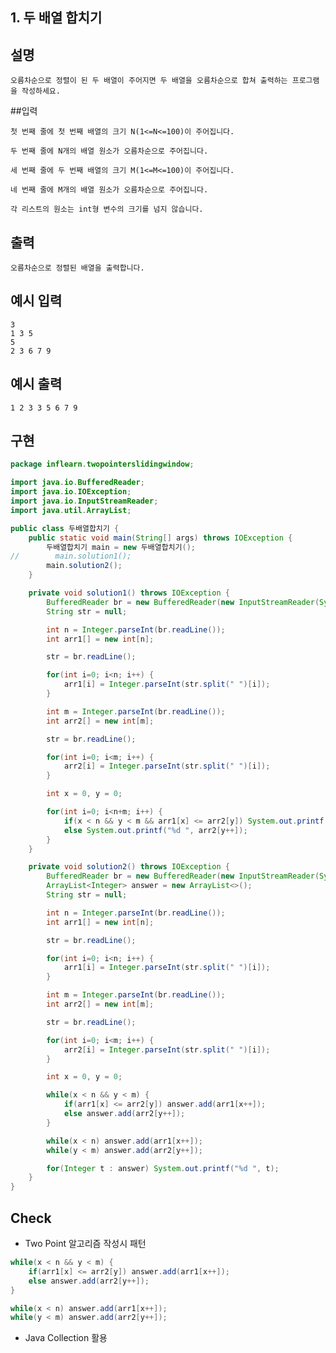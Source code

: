 ## 1. 두 배열 합치기

## 설명

    오름차순으로 정렬이 된 두 배열이 주어지면 두 배열을 오름차순으로 합쳐 출력하는 프로그램을 작성하세요.

##입력

    첫 번째 줄에 첫 번째 배열의 크기 N(1<=N<=100)이 주어집니다.

    두 번째 줄에 N개의 배열 원소가 오름차순으로 주어집니다.

    세 번째 줄에 두 번째 배열의 크기 M(1<=M<=100)이 주어집니다.

    네 번째 줄에 M개의 배열 원소가 오름차순으로 주어집니다.

    각 리스트의 원소는 int형 변수의 크기를 넘지 않습니다.

## 출력

    오름차순으로 정렬된 배열을 출력합니다.

## 예시 입력 

    3
    1 3 5
    5
    2 3 6 7 9

## 예시 출력

    1 2 3 3 5 6 7 9
    
## 구현

```JAVA
package inflearn.twopointerslidingwindow;

import java.io.BufferedReader;
import java.io.IOException;
import java.io.InputStreamReader;
import java.util.ArrayList;

public class 두배열합치기 {
    public static void main(String[] args) throws IOException {
        두배열합치기 main = new 두배열합치기();
//        main.solution1();
        main.solution2();
    }

    private void solution1() throws IOException {
        BufferedReader br = new BufferedReader(new InputStreamReader(System.in));
        String str = null;

        int n = Integer.parseInt(br.readLine());
        int arr1[] = new int[n];

        str = br.readLine();

        for(int i=0; i<n; i++) {
            arr1[i] = Integer.parseInt(str.split(" ")[i]);
        }

        int m = Integer.parseInt(br.readLine());
        int arr2[] = new int[m];

        str = br.readLine();

        for(int i=0; i<m; i++) {
            arr2[i] = Integer.parseInt(str.split(" ")[i]);
        }

        int x = 0, y = 0;

        for(int i=0; i<n+m; i++) {
            if(x < n && y < m && arr1[x] <= arr2[y]) System.out.printf("%d ", arr1[x++]);
            else System.out.printf("%d ", arr2[y++]);
        }
    }

    private void solution2() throws IOException {
        BufferedReader br = new BufferedReader(new InputStreamReader(System.in));
        ArrayList<Integer> answer = new ArrayList<>();
        String str = null;

        int n = Integer.parseInt(br.readLine());
        int arr1[] = new int[n];

        str = br.readLine();

        for(int i=0; i<n; i++) {
            arr1[i] = Integer.parseInt(str.split(" ")[i]);
        }

        int m = Integer.parseInt(br.readLine());
        int arr2[] = new int[m];

        str = br.readLine();

        for(int i=0; i<m; i++) {
            arr2[i] = Integer.parseInt(str.split(" ")[i]);
        }

        int x = 0, y = 0;

        while(x < n && y < m) {
            if(arr1[x] <= arr2[y]) answer.add(arr1[x++]);
            else answer.add(arr2[y++]);
        }

        while(x < n) answer.add(arr1[x++]);
        while(y < m) answer.add(arr2[y++]);

        for(Integer t : answer) System.out.printf("%d ", t);
    }
}
```    

## Check

* Two Point 알고리즘 작성시 패턴

```JAVA
while(x < n && y < m) {
    if(arr1[x] <= arr2[y]) answer.add(arr1[x++]);
    else answer.add(arr2[y++]);
}

while(x < n) answer.add(arr1[x++]);
while(y < m) answer.add(arr2[y++]);
```

* Java Collection 활용

